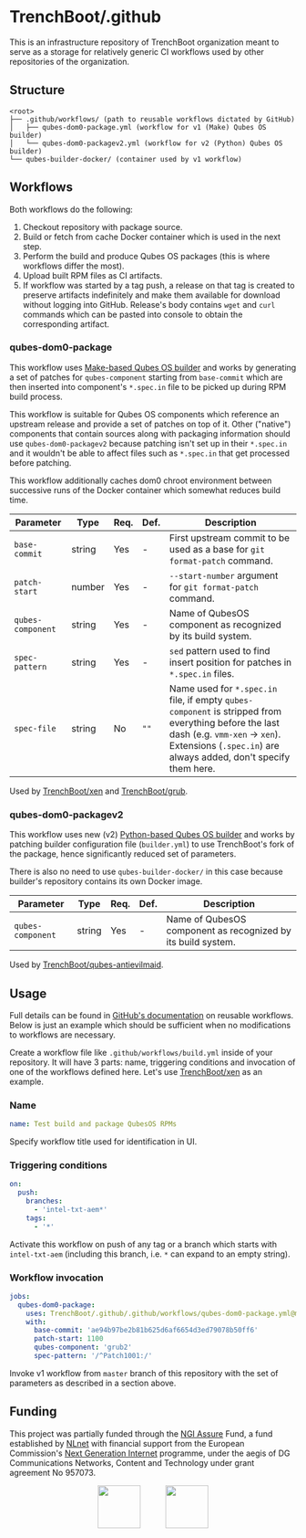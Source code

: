 # TrenchBoot/.github

This is an infrastructure repository of TrenchBoot organization meant to serve
as a storage for relatively generic CI workflows used by other repositories of
the organization.

## Structure

```
<root>
├── .github/workflows/ (path to reusable workflows dictated by GitHub)
│   ├── qubes-dom0-package.yml (workflow for v1 (Make) Qubes OS builder)
│   └── qubes-dom0-packagev2.yml (workflow for v2 (Python) Qubes OS builder)
└── qubes-builder-docker/ (container used by v1 workflow)
```

## Workflows

Both workflows do the following:

1. Checkout repository with package source.
2. Build or fetch from cache Docker container which is used in the next step.
3. Perform the build and produce Qubes OS packages (this is where workflows
   differ the most).
4. Upload built RPM files as CI artifacts.
5. If workflow was started by a tag push, a release on that tag is created to
   preserve artifacts indefinitely and make them available for download without
   logging into GitHub.  Release's body contains `wget` and `curl` commands
   which can be pasted into console to obtain the corresponding artifact.

### qubes-dom0-package

This workflow uses [Make-based Qubes OS builder][qubes-builder-v1] and works by
generating a set of patches for `qubes-component` starting from `base-commit`
which are then inserted into component's `*.spec.in` file to be picked up
during RPM build process.

This workflow is suitable for Qubes OS components which reference an upstream
release and provide a set of patches on top of it.  Other ("native") components
that contain sources along with packaging information should use
`qubes-dom0-packagev2` because patching isn't set up in their `*.spec.in` and
it wouldn't be able to affect files such as `*.spec.in` that get processed
before patching.

This workflow additionally caches dom0 chroot environment between successive
runs of the Docker container which somewhat reduces build time.

| Parameter         | Type   | Req. | Def. | Description
| ---------         | ----   | ---- | ---- | -----------
| `base-commit`     | string | Yes  | -    | First upstream commit to be used as a base for `git format-patch` command.
| `patch-start`     | number | Yes  | -    | `--start-number` argument for `git format-patch` command.
| `qubes-component` | string | Yes  | -    | Name of QubesOS component as recognized by its build system.
| `spec-pattern`    | string | Yes  | -    | `sed` pattern used to find insert position for patches in `*.spec.in` files.
| `spec-file`       | string | No   | `""` | Name used for `*.spec.in` file, if empty `qubes-component` is stripped from everything before the last dash (e.g. `vmm-xen` -> `xen`).  Extensions (`.spec.in`) are always added, don't specify them here.

Used by [TrenchBoot/xen][xen] and [TrenchBoot/grub][grub].

[qubes-builder-v1]: https://github.com/QubesOS/qubes-builder
[xen]: https://github.com/TrenchBoot/xen/blob/f703de3bbfbda2251f49abf8e50e5fb265a57e5a/.github/workflows/build.yml
[grub]: https://github.com/TrenchBoot/grub/blob/43998592dc8993d4c802f6c98f6eb73a5800853b/.github/workflows/build.yml

### qubes-dom0-packagev2

This workflow uses new (v2) [Python-based Qubes OS builder][qubes-builder-v2] and works by patching
builder configuration file (`builder.yml`) to use TrenchBoot's fork of the
package, hence significantly reduced set of parameters.

There is also no need to use `qubes-builder-docker/` in this case because
builder's repository contains its own Docker image.

| Parameter         | Type   | Req. | Def. | Description
| ---------         | ----   | ---- | ---- | -----------
| `qubes-component` | string | Yes  | -    | Name of QubesOS component as recognized by its build system.

Used by [TrenchBoot/qubes-antievilmaid][aem].

[qubes-builder-v2]: https://github.com/QubesOS/qubes-builderv2
[aem]: https://github.com/TrenchBoot/qubes-antievilmaid/blob/2b6b796e31789fca599986c9cfb0a3ceced5967d/.github/workflows/build.yml

## Usage

Full details can be found in [GitHub's documentation][workflow-docs] on
reusable workflows.  Below is just an example which should be sufficient when no
modifications to workflows are necessary.

[workflow-docs]: https://docs.github.com/en/actions/using-workflows/reusing-workflows

Create a workflow file like `.github/workflows/build.yml` inside of your
repository.  It will have 3 parts: name, triggering conditions and invocation
of one of the workflows defined here.  Let's use [TrenchBoot/xen][xen] as an
example.

### Name

```yaml
name: Test build and package QubesOS RPMs
```

Specify workflow title used for identification in UI.

### Triggering conditions

```yaml
on:
  push:
    branches:
      - 'intel-txt-aem*'
    tags:
      - '*'
```

Activate this workflow on push of any tag or a branch which starts with
`intel-txt-aem` (including this branch, i.e. `*` can expand to an empty string).

### Workflow invocation

```yaml
jobs:
  qubes-dom0-package:
    uses: TrenchBoot/.github/.github/workflows/qubes-dom0-package.yml@master
    with:
      base-commit: 'ae94b97be2b81b625d6af6654d3ed79078b50ff6'
      patch-start: 1100
      qubes-component: 'grub2'
      spec-pattern: '/^Patch1001:/'
```

Invoke v1 workflow from `master` branch of this repository with the set of
parameters as described in a section above.

## Funding

This project was partially funded through the
[NGI Assure](https://nlnet.nl/assure) Fund, a fund established by
[NLnet](https://nlnet.nl/) with financial support from the European
Commission's [Next Generation Internet](https://ngi.eu/) programme, under the
aegis of DG Communications Networks, Content and Technology under grant
agreement No 957073.

<p align="center">
<img src="https://nlnet.nl/logo/banner.svg" height="75">
&nbsp;&nbsp;&nbsp;&nbsp;&nbsp;&nbsp;&nbsp;&nbsp;&nbsp;
<img src="https://nlnet.nl/image/logos/NGIAssure_tag.svg" height="75">
</p>
